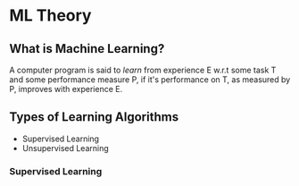 # ML Theory

## What is Machine Learning?
A computer program is said to *learn* from experience E w.r.t some task T and some performance measure P, if it's performance on T, as measured by P, improves with experience E.

## Types of Learning Algorithms
- Supervised Learning
- Unsupervised Learning

### Supervised Learning

